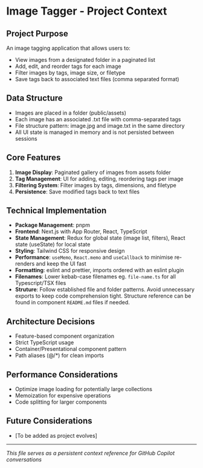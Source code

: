 # Image Tagger - Project Context

## Project Purpose

An image tagging application that allows users to:

- View images from a designated folder in a paginated list
- Add, edit, and reorder tags for each image
- Filter images by tags, image size, or filetype
- Save tags back to associated text files (comma separated format)

## Data Structure

- Images are placed in a folder (public/assets)
- Each image has an associated .txt file with comma-separated tags
- File structure pattern: image.jpg and image.txt in the same directory
- All UI state is managed in memory and is not persisted between sessions

## Core Features

1. **Image Display**: Paginated gallery of images from assets folder
2. **Tag Management**: UI for adding, editing, reordering tags per image
3. **Filtering System**: Filter images by tags, dimensions, and filetype
4. **Persistence**: Save modified tags back to text files

## Technical Implementation

- **Package Management**: pnpm
- **Frontend**: Next.js with App Router, React, TypeScript
- **State Management**: Redux for global state (image list, filters), React state (useState) for local state
- **Styling**: Tailwind CSS for responsive design
- **Performance**: `useMemo`, `React.memo` and `useCallback` to minimise re-renders and keep the UI fast
- **Formatting**: eslint and prettier, imports ordered with an eslint plugin
- **Filenames**: Lower kebab-case filenames eg. `file-name.ts` for all Typescript/TSX files
- **Struture**: Follow established file and folder patterns. Avoid unnecessary exports to keep code comprehension tight. Structure reference can be found in component `README.md` files if needed.

## Architecture Decisions

- Feature-based component organization
- Strict TypeScript usage
- Container/Presentational component pattern
- Path aliases (@/\*) for clean imports

## Performance Considerations

- Optimize image loading for potentially large collections
- Memoization for expensive operations
- Code splitting for larger components

## Future Considerations

- [To be added as project evolves]

---

_This file serves as a persistent context reference for GitHub Copilot conversations_

